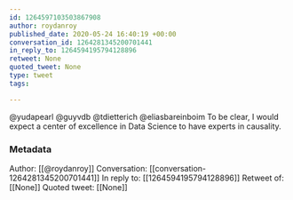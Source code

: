 ```yaml
---
id: 1264597103503867908
author: roydanroy
published_date: 2020-05-24 16:40:19 +00:00
conversation_id: 1264281345200701441
in_reply_to: 1264594195794128896
retweet: None
quoted_tweet: None
type: tweet
tags:

---
```


@yudapearl @guyvdb @tdietterich @eliasbareinboim To be clear, I would expect a center of excellence in Data Science to have experts in causality.

### Metadata

Author: [[@roydanroy]]
Conversation: [[conversation-1264281345200701441]]
In reply to: [[1264594195794128896]]
Retweet of: [[None]]
Quoted tweet: [[None]]
